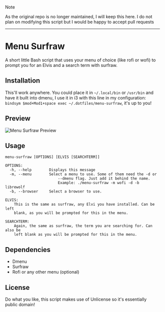 > [!NOTE]
> As the original repo is no longer maintained, I will keep this here. I do not plan on modifying this script but I would be happy to accept pull requests

---

# Menu Surfraw

A short little Bash script that uses your menu of choice (like rofi or wofi) to prompt you for an Elvis and a search term with surfraw.

## Installation

This'll work anywhere. You could place it in `~/.local/bin` or `/usr/bin` and have it built into dmenu, I use it in i3 with this line in my configuration: `bindsym $mod+Mod1+space exec ~/.dotfiles/menu-surfraw`, it's up to you!

## Preview

![Menu Surfraw Preview](https://raw.githubusercontent.com/TomboFry/menu-surfraw/master/preview.gif)

## Usage

```
menu-surfraw [OPTIONS] [ELVIS [SEARCHTERM]]

OPTIONS:
  -h, --help		Displays this message
  -m, --menu		Select a menu to use. Some of them need the -d or
                        --dmenu flag. Just add it behind the name.
                        Example: ./menu-surfraw -m wofi -d -b librewolf
  -b, --browser 	Select a browser to use.

ELVIS:
    This is the same as surfraw, any Elvi you have installed. Can be left
    blank, as you will be prompted for this in the menu.

SEARCHTERM:
    Again, the same as surfraw, the term you are searching for. Can also be
    left blank as you will be prompted for this in the menu.
```
## Dependencies

- Dmenu
- Surfraw
- Rofi or any other menu (optional)

## License

Do what you like, this script makes use of Unlicense so it's essentially public domain!
